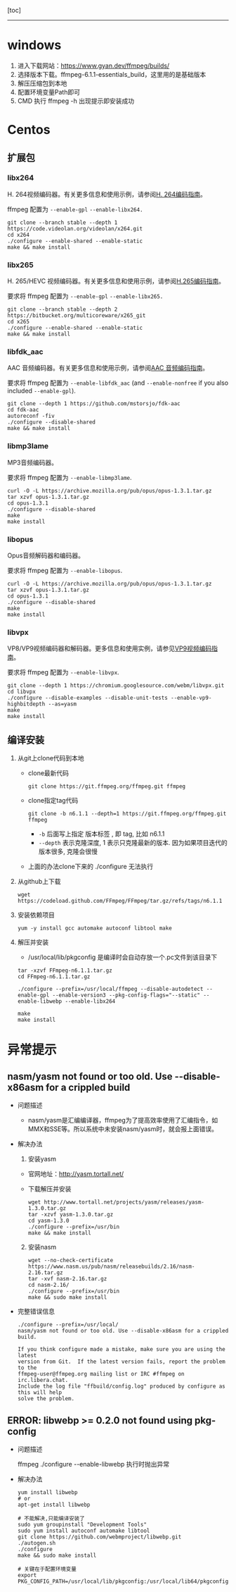 [toc]

---

# windows

1. 进入下载网站：https://www.gyan.dev/ffmpeg/builds/
2. 选择版本下载。ffmpeg-6.1.1-essentials_build，这里用的是基础版本
3. 解压压缩包到本地
4. 配置环境变量Path即可
5. CMD 执行 ffmpeg -h 出现提示即安装成功

# Centos

## 扩展包

### libx264

H. 264视频编码器。有关更多信息和使用示例，请参阅[H. 264编码指南](https://trac.ffmpeg.org/wiki/Encode/H.264)。

ffmpeg 配置为 `--enable-gpl` `--enable-libx264.` 

```shell
git clone --branch stable --depth 1 https://code.videolan.org/videolan/x264.git
cd x264
./configure --enable-shared --enable-static
make && make install
```

### libx265

H. 265/HEVC 视频编码器。有关更多信息和使用示例，请参阅[H.265编码指南](https://trac.ffmpeg.org/wiki/Encode/H.265)。

要求将 ffmpeg 配置为 `--enable-gpl` `--enable-libx265.`

```shell
git clone --branch stable --depth 2 https://bitbucket.org/multicoreware/x265_git
cd x265
./configure --enable-shared --enable-static
make && make install
```

### libfdk_aac

AAC 音频编码器。有关更多信息和使用示例，请参阅[AAC 音频编码指南](https://trac.ffmpeg.org/wiki/Encode/AAC)。

要求将 ffmpeg 配置为 `--enable-libfdk_aac` (and `--enable-nonfree` if you also included `--enable-gpl`).

```shell
git clone --depth 1 https://github.com/mstorsjo/fdk-aac
cd fdk-aac
autoreconf -fiv
./configure --disable-shared
make && make install
```

### libmp3lame

MP3音频编码器。

要求将 ffmpeg 配置为 `--enable-libmp3lame`.

```shell
curl -O -L https://archive.mozilla.org/pub/opus/opus-1.3.1.tar.gz
tar xzvf opus-1.3.1.tar.gz
cd opus-1.3.1
./configure --disable-shared
make
make install
```

### libopus

Opus音频解码器和编码器。

要求将 ffmpeg 配置为 `--enable-libopus`.

```shell
curl -O -L https://archive.mozilla.org/pub/opus/opus-1.3.1.tar.gz
tar xzvf opus-1.3.1.tar.gz
cd opus-1.3.1
./configure --disable-shared
make
make install
```

### libvpx

VP8/VP9视频编码器和解码器。更多信息和使用实例，请参见[VP9视频编码指南](https://trac.ffmpeg.org/wiki/Encode/VP9)。

 要求将 ffmpeg 配置为 `--enable-libvpx`.

```shell
git clone --depth 1 https://chromium.googlesource.com/webm/libvpx.git
cd libvpx
./configure --disable-examples --disable-unit-tests --enable-vp9-highbitdepth --as=yasm
make
make install
```



## 编译安装

1. 从git上clone代码到本地

   - clone最新代码

     ```shell
     git clone https://git.ffmpeg.org/ffmpeg.git ffmpeg
     ```

   - clone指定tag代码

     ```shell
     git clone -b n6.1.1 --depth=1 https://git.ffmpeg.org/ffmpeg.git ffmpeg
     ```

     - `-b` 后面写上指定 版本标签 , 即 tag, 比如 n6.1.1
     - `--depth` 表示克隆深度, 1 表示只克隆最新的版本. 因为如果项目迭代的版本很多, 克隆会很慢 

   - 上面的办法clone下来的 ./configure 无法执行

2. 从github上下载

   ```shell
   wget https://codeload.github.com/FFmpeg/FFmpeg/tar.gz/refs/tags/n6.1.1
   ```

3. 安装依赖项目

	```shell
	yum -y install gcc automake autoconf libtool make
	```
	
4. 解压并安装

   - /usr/local/lib/pkgconfig 是编译时会自动存放一个.pc文件到该目录下
   
   ```shell
   tar -xzvf FFmpeg-n6.1.1.tar.gz
   cd FFmpeg-n6.1.1.tar.gz
   
   ./configure --prefix=/usr/local/ffmpeg --disable-autodetect --enable-gpl --enable-version3 --pkg-config-flags="--static" --enable-libwebp --enable-libx264

   make
   make install
   ```
   
   

# 异常提示

## nasm/yasm not found or too old. Use --disable-x86asm for a crippled build

- 问题描述

  -  nasm/yasm是汇编编译器，ffmpeg为了提高效率使用了汇编指令，如MMX和SSE等。所以系统中未安装nasm/yasm时，就会报上面错误。 

- 解决办法

  1. 安装yasm

  	- 官网地址：http://yasm.tortall.net/

  	- 下载解压并安装

        ```shell
        wget http://www.tortall.net/projects/yasm/releases/yasm-1.3.0.tar.gz
        tar -xzvf yasm-1.3.0.tar.gz
        cd yasm-1.3.0 
        ./configure --prefix=/usr/bin
        make && make install
        ```
     
  2. 安装nasm

     ```shell
     wget --no-check-certificate https://www.nasm.us/pub/nasm/releasebuilds/2.16/nasm-2.16.tar.gz
     tar -xvf nasm-2.16.tar.gz
     cd nasm-2.16/
     ./configure --prefix=/usr/bin
     make && sudo make install
     ```

- 完整错误信息

  ```shell
  ./configure --prefix=/usr/local/
  nasm/yasm not found or too old. Use --disable-x86asm for a crippled build.
  
  If you think configure made a mistake, make sure you are using the latest
  version from Git.  If the latest version fails, report the problem to the
  ffmpeg-user@ffmpeg.org mailing list or IRC #ffmpeg on irc.libera.chat.
  Include the log file "ffbuild/config.log" produced by configure as this will help
  solve the problem.
  ```

  

## ERROR: libwebp >= 0.2.0 not found using pkg-config

- 问题描述

  ffmpeg ./configure --enable-libwebp 执行时抛出异常

- 解决办法

  ```shell
  yum install libwebp
  # or
  apt-get install libwebp
  
  # 不能解决,只能编译安装了
  sudo yum groupinstall "Development Tools"
  sudo yum install autoconf automake libtool
  git clone https://github.com/webmproject/libwebp.git
  ./autogen.sh
  ./configure
  make && sudo make install
  
  # 关键在于配置环境变量
  export PKG_CONFIG_PATH=/usr/local/lib/pkgconfig:/usr/local/lib64/pkgconfig:/usr/local/ssl/lib/pkgconfig
  
  ```

  

